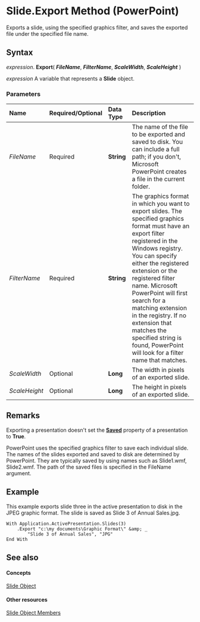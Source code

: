 
# Slide.Export Method (PowerPoint)

Exports a slide, using the specified graphics filter, and saves the exported file under the specified file name.


## Syntax

 _expression_. **Export**( **_FileName_**, **_FilterName_**, **_ScaleWidth_**, **_ScaleHeight_** )

 _expression_ A variable that represents a **Slide** object.


### Parameters



|**Name**|**Required/Optional**|**Data Type**|**Description**|
|:-----|:-----|:-----|:-----|
| _FileName_|Required|**String**|The name of the file to be exported and saved to disk. You can include a full path; if you don't, Microsoft PowerPoint creates a file in the current folder.|
| _FilterName_|Required|**String**|The graphics format in which you want to export slides. The specified graphics format must have an export filter registered in the Windows registry. You can specify either the registered extension or the registered filter name. Microsoft PowerPoint will first search for a matching extension in the registry. If no extension that matches the specified string is found, PowerPoint will look for a filter name that matches.|
| _ScaleWidth_|Optional|**Long**|The width in pixels of an exported slide.|
| _ScaleHeight_|Optional|**Long**|The height in pixels of an exported slide.|

## Remarks

Exporting a presentation doesn't set the  **[Saved](52798ca6-e181-cf82-d397-647404235cb9.md)** property of a presentation to **True**.

PowerPoint uses the specified graphics filter to save each individual slide. The names of the slides exported and saved to disk are determined by PowerPoint. They are typically saved by using names such as Slide1.wmf, Slide2.wmf. The path of the saved files is specified in the FileName argument.


## Example

This example exports slide three in the active presentation to disk in the JPEG graphic format. The slide is saved as Slide 3 of Annual Sales.jpg.


```
With Application.ActivePresentation.Slides(3)
    .Export "c:\my documents\Graphic Format\" &amp; _
        "Slide 3 of Annual Sales", "JPG"
End With
```


## See also


#### Concepts


[Slide Object](afe42344-6898-00d2-ecc1-b0ed23a71fe8.md)
#### Other resources


[Slide Object Members](3e34272b-615c-fa3f-4f0c-ceeba3c8f130.md)
